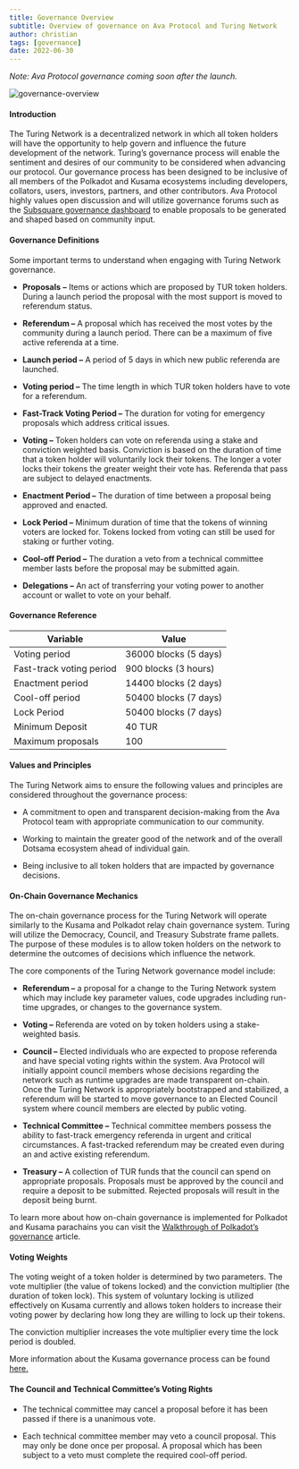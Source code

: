 ```yaml
---
title: Governance Overview
subtitle: Overview of governance on Ava Protocol and Turing Network
author: christian
tags: [governance]
date: 2022-06-30
---
```


*Note: Ava Protocol governance coming soon after the launch.*

![governance-overview](../../assets/img/governance/governance-overview.png)

#### Introduction

The Turing Network is a decentralized network in which all token holders will have the opportunity to help govern and influence the future development of the network. Turing’s governance process will enable the sentiment and desires of our community to be considered when advancing our protocol. Our governance process has been designed to be inclusive of all members of the Polkadot and Kusama ecosystems including developers, collators, users, investors, partners, and other contributors. Ava Protocol highly values open discussion and will utilize governance forums such as the [Subsquare governance dashboard](https://turing.subsquare.io/) to enable proposals to be generated and shaped based on community input.

#### Governance Definitions

Some important terms to understand when engaging with Turing Network governance.

-   **Proposals** **–** Items or actions which are proposed by TUR token holders. During a launch period the proposal with the most support is moved to referendum status.

-   **Referendum –** A proposal which has received the most votes by the community during a launch period. There can be a maximum of five active referenda at a time.

-   **Launch period –** A period of 5 days in which new public referenda are launched.

-   **Voting period –** The time length in which TUR token holders have to vote for a referendum.

-   **Fast-Track Voting Period –** The duration for voting for emergency proposals which address critical issues.

-   **Voting –** Token holders can vote on referenda using a stake and conviction weighted basis. Conviction is based on the duration of time that a token holder will voluntarily lock their tokens. The longer a voter locks their tokens the greater weight their vote has. Referenda that pass are subject to delayed enactments.

-   **Enactment Period –** The duration of time between a proposal being approved and enacted.

-   **Lock Period –** Minimum duration of time that the tokens of winning voters are locked for. Tokens locked from voting can still be used for staking or further voting.

-   **Cool-off Period –** The duration a veto from a technical committee member lasts before the proposal may be submitted again.

-   **Delegations –** An act of transferring your voting power to another account or wallet to vote on your behalf.

#### Governance Reference

| **Variable**             | **Value**             |
|--------------------------|-----------------------|
| Voting period            | 36000 blocks (5 days) |
| Fast-track voting period | 900 blocks (3 hours)  |
| Enactment period         | 14400 blocks (2 days) |
| Cool-off period          | 50400 blocks (7 days) |
| Lock Period              | 50400 blocks (7 days) |
| Minimum Deposit          | 40 TUR                |
| Maximum proposals        | 100                   |

#### Values and Principles

The Turing Network aims to ensure the following values and principles are considered throughout the governance process:

-   A commitment to open and transparent decision-making from the Ava Protocol team with appropriate communication to our community.

-   Working to maintain the greater good of the network and of the overall Dotsama ecosystem ahead of individual gain.

-   Being inclusive to all token holders that are impacted by governance decisions.

#### On-Chain Governance Mechanics

The on-chain governance process for the Turing Network will operate similarly to the Kusama and Polkadot relay chain governance system. Turing will utilize the Democracy, Council, and Treasury Substrate frame pallets. The purpose of these modules is to allow token holders on the network to determine the outcomes of decisions which influence the network.

The core components of the Turing Network governance model include:

-   **Referendum –** a proposal for a change to the Turing Network system which may include key parameter values, code upgrades including run-time upgrades, or changes to the governance system.

-   **Voting –** Referenda are voted on by token holders using a stake-weighted basis.

-   **Council –** Elected individuals who are expected to propose referenda and have special voting rights within the system. Ava Protocol will initially appoint council members whose decisions regarding the network such as runtime upgrades are made transparent on-chain. Once the Turing Network is appropriately bootstrapped and stabilized, a referendum will be started to move governance to an Elected Council system where council members are elected by public voting.

-   **Technical Committee –** Technical committee members possess the ability to fast-track emergency referenda in urgent and critical circumstances. A fast-tracked referendum may be created even during an and active existing referendum.

-   **Treasury –** A collection of TUR funds that the council can spend on appropriate proposals. Proposals must be approved by the council and require a deposit to be submitted. Rejected proposals will result in the deposit being burnt.

To learn more about how on-chain governance is implemented for Polkadot and Kusama parachains you can visit the [Walkthrough of Polkadot’s governance](https://polkadot.network/blog/a-walkthrough-of-polkadots-governance/) article.

#### Voting Weights

The voting weight of a token holder is determined by two parameters. The vote multiplier (the value of tokens locked) and the conviction multiplier (the duration of token lock). This system of voluntary locking is utilized effectively on Kusama currently and allows token holders to increase their voting power by declaring how long they are willing to lock up their tokens.

The conviction multiplier increases the vote multiplier every time the lock period is doubled.

More information about the Kusama governance process can be found [here.](https://guide.kusama.network/docs/learn-governance/)

#### The Council and Technical Committee’s Voting Rights

-   The technical committee may cancel a proposal before it has been passed if there is a unanimous vote.

-   Each technical committee member may veto a council proposal. This may only be done once per proposal. A proposal which has been subject to a veto must complete the required cool-off period.
